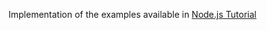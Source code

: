Implementation of the examples available in [Node.js Tutorial](https://www.w3schools.com/nodejs/default.asp "Node.js Tutorial")
